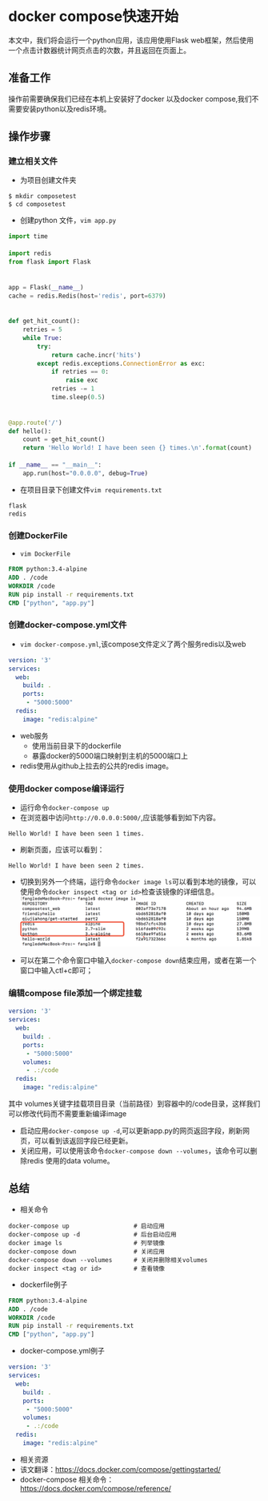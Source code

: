 # docker compose快速开始

本文中，我们将会运行一个python应用，该应用使用Flask web框架，然后使用一个点击计数器统计网页点击的次数，并且返回在页面上。

## 准备工作

操作前需要确保我们已经在本机上安装好了docker 以及docker compose,我们不需要安装python以及redis环境。

## 操作步骤

### 建立相关文件

* 为项目创建文件夹  
```
$ mkdir composetest
$ cd composetest
```

* 创建python 文件，``vim app.py``

```py
import time

import redis
from flask import Flask


app = Flask(__name__)
cache = redis.Redis(host='redis', port=6379)


def get_hit_count():
    retries = 5
    while True:
        try:
            return cache.incr('hits')
        except redis.exceptions.ConnectionError as exc:
            if retries == 0:
                raise exc
            retries -= 1
            time.sleep(0.5)


@app.route('/')
def hello():
    count = get_hit_count()
    return 'Hello World! I have been seen {} times.\n'.format(count)

if __name__ == "__main__":
    app.run(host="0.0.0.0", debug=True)
```

* 在项目目录下创建文件``vim requirements.txt``  
```
flask
redis
```

### 创建DockerFile

* ``vim DockerFile``

```dockerfile
FROM python:3.4-alpine
ADD . /code
WORKDIR /code
RUN pip install -r requirements.txt
CMD ["python", "app.py"]
```


### 创建docker-compose.yml文件

* ``vim docker-compose.yml``,该compose文件定义了两个服务redis以及web

```yml
version: '3'
services:
  web:
    build: .
    ports:
     - "5000:5000"
  redis:
    image: "redis:alpine"
```

* web服务
  * 使用当前目录下的dockerfile
  * 暴露docker的5000端口映射到主机的5000端口上
* redis使用从github上拉去的公共的redis image。

### 使用docker compose编译运行

* 运行命令``docker-compose up``
* 在浏览器中访问``http://0.0.0.0:5000/``,应该能够看到如下内容。
```
Hello World! I have been seen 1 times.
```
* 刷新页面，应该可以看到：
```
Hello World! I have been seen 2 times.
```

* 切换到另外一个终端，运行命令``docker image ls``可以看到本地的镜像，可以使用命令``docker inspect <tag or id>``检查该镜像的详细信息。
![](./assets/2018-04-07-09-01-00.png)

* 可以在第二个命令窗口中输入``docker-compose down``结束应用，或者在第一个窗口中输入ctl+c即可；


### 编辑compose file添加一个绑定挂载

```yml
version: '3'
services:
  web:
    build: .
    ports:
     - "5000:5000"
    volumes:
     - .:/code
  redis:
    image: "redis:alpine"
```
其中 volumes关键字挂载项目目录（当前路径）到容器中的/code目录，这样我们可以修改代码而不需要重新编译image

* 启动应用``docker-compose up -d``,可以更新app.py的网页返回字段，刷新网页，可以看到该返回字段已经更新。
* 关闭应用，可以使用该命令``docker-compose down --volumes``，该命令可以删除redis 使用的data volume。


## 总结

* 相关命令
```
docker-compose up                  # 启动应用
docker-compose up -d               # 后台启动应用   
docker image ls                    # 列举镜像
docker-compose down                # 关闭应用
docker-compose down --volumes      # 关闭并删除相关volumes
docker inspect <tag or id>         # 查看镜像
```

* dockerfile例子

```dockerfile
FROM python:3.4-alpine
ADD . /code
WORKDIR /code
RUN pip install -r requirements.txt
CMD ["python", "app.py"]
```

* docker-compose.yml例子

```yml
version: '3'
services:
  web:
    build: .
    ports:
     - "5000:5000"
    volumes:
     - .:/code
  redis:
    image: "redis:alpine"
```

*  相关资源  
  * 该文翻译：https://docs.docker.com/compose/gettingstarted/
  * docker-compose 相关命令： https://docs.docker.com/compose/reference/
  